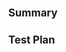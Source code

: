 <!--
    Tag your PR title with the components that it touches along with
    the type of change (feat, fix, refactor)
    E.g. "fix: fix activity 1 button placement" or "feat: add favicon and make footer thinner"
-->

## Summary
<!-- Enumerate changes you made and why you made them -->
<!-- list any new dependencies required for this change. -->
<!-- Specify whether you are adding an event or challenge. -->

## Test Plan
<!--
    How did you manually test your change? How do you know that your code works?
    Add supporting screenshots of the feature in play, terminal pastes, etc. as necessary
-->
